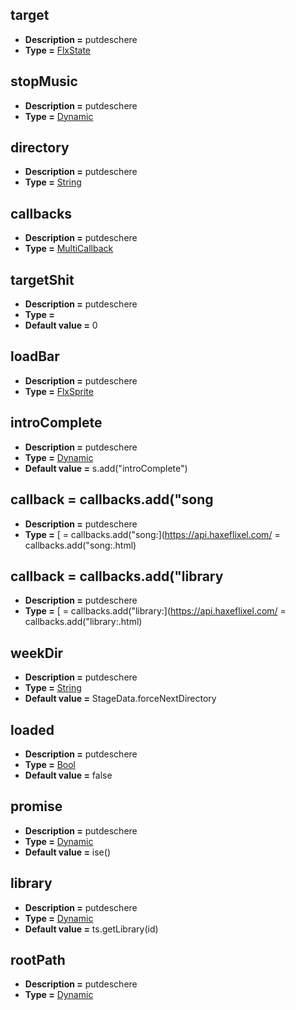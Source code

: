 ## target
* **Description =** putdeschere
* **Type =** [FlxState](https://api.haxeflixel.com/flixel/FlxState.html)

## stopMusic
* **Description =** putdeschere
* **Type =** [Dynamic](https://api.haxeflixel.com/Dynamic.html)

## directory
* **Description =** putdeschere
* **Type =** [String](https://api.haxeflixel.com/String.html)

## callbacks
* **Description =** putdeschere
* **Type =** [MultiCallback](https://api.haxeflixel.com/MultiCallback.html)

## targetShit
* **Description =** putdeschere
* **Type =** [](https://api.haxeflixel.com/Float.html)
* **Default value =** 0

## loadBar
* **Description =** putdeschere
* **Type =** [FlxSprite](https://api.haxeflixel.com/flixel/FlxSprite.html)

## introComplete
* **Description =** putdeschere
* **Type =** [Dynamic](https://api.haxeflixel.com/Dynamic.html)
* **Default value =** s.add("introComplete")

## callback = callbacks.add("song
* **Description =** putdeschere
* **Type =** [ = callbacks.add("song:](https://api.haxeflixel.com/ = callbacks.add("song:.html)

## callback = callbacks.add("library
* **Description =** putdeschere
* **Type =** [ = callbacks.add("library:](https://api.haxeflixel.com/ = callbacks.add("library:.html)

## weekDir
* **Description =** putdeschere
* **Type =** [String](https://api.haxeflixel.com/String.html)
* **Default value =** StageData.forceNextDirectory

## loaded
* **Description =** putdeschere
* **Type =** [Bool](https://api.haxeflixel.com/Bool.html)
* **Default value =** false

## promise
* **Description =** putdeschere
* **Type =** [Dynamic](https://api.haxeflixel.com/Dynamic.html)
* **Default value =** ise<AssetLibrary>()

## library
* **Description =** putdeschere
* **Type =** [Dynamic](https://api.haxeflixel.com/Dynamic.html)
* **Default value =** ts.getLibrary(id)

## rootPath
* **Description =** putdeschere
* **Type =** [Dynamic](https://api.haxeflixel.com/Dynamic.html)

